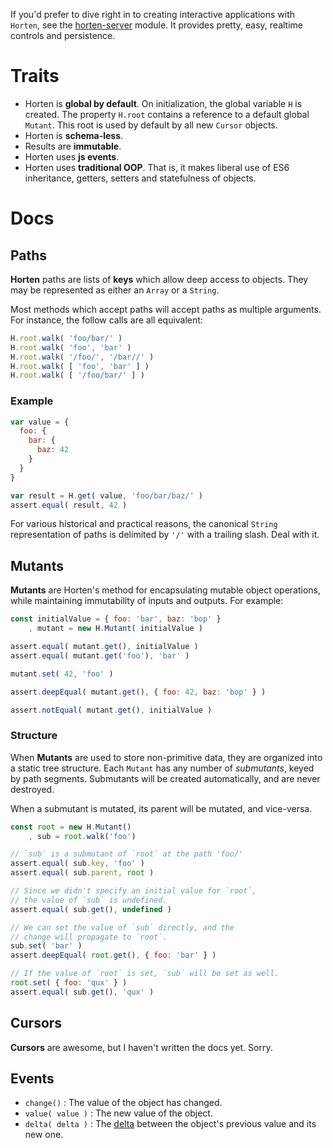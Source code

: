 If you'd prefer to dive right in to creating interactive applications with `Horten`, see the [horten-server](https://github.com/koopoer/horten-server) module. It provides pretty, easy, realtime controls and persistence.

# Traits

- Horten is **global by default**. On initialization, the global variable `H` is created. The property `H.root` contains a reference to a default global `Mutant`. This root is used by default by all new `Cursor` objects.  
- Horten is **schema-less**.
- Results are **immutable**.
- Horten uses **js events**.
- Horten uses **traditional OOP**. That is, it makes liberal use of ES6 inheritance, getters, setters and statefulness of objects.

# Docs

## Paths

**Horten** paths are lists of **keys** which allow deep access to objects. They may be represented as either an `Array` or a `String`.

Most methods which accept paths will accept paths as multiple arguments. For instance, the follow calls are all equivalent:

``` js
H.root.walk( 'foo/bar/' )
H.root.walk( 'foo', 'bar' )
H.root.walk( '/foo/', '/bar//' )
H.root.walk( [ 'foo', 'bar' ] )
H.root.walk( [ '/foo/bar/' ] )
```

### Example
``` js
var value = {
  foo: {
    bar: {
      baz: 42
    }
  }
}

var result = H.get( value, 'foo/bar/baz/' )
assert.equal( result, 42 )
```

For various historical and practical reasons, the canonical `String` representation of paths is delimited by `'/'` with a trailing slash. Deal with it.

## Mutants

**Mutants** are Horten's method for encapsulating mutable object operations, while maintaining immutability of inputs and outputs. For example:

``` js
const initialValue = { foo: 'bar', baz: 'bop' }
    , mutant = new H.Mutant( initialValue )

assert.equal( mutant.get(), initialValue )
assert.equal( mutant.get('foo'), 'bar' )

mutant.set( 42, 'foo' )

assert.deepEqual( mutant.get(), { foo: 42, baz: 'bop' } )

assert.notEqual( mutant.get(), initialValue )
```

### Structure

When **Mutants** are used to store non-primitive data, they are organized into a static tree structure. Each `Mutant` has any number of *submutants*, keyed by path segments. Submutants will be created automatically, and are never destroyed.

When a submutant is mutated, its parent will be mutated, and vice-versa.

``` js
const root = new H.Mutant()
    , sub = root.walk('foo')

// `sub` is a submutant of `root` at the path 'foo/'
assert.equal( sub.key, 'foo' )
assert.equal( sub.parent, root )

// Since we didn't specify an initial value for `root`,
// the value of `sub` is undefined.
assert.equal( sub.get(), undefined )

// We can set the value of `sub` directly, and the
// change will propagate to `root`.
sub.set( 'bar' )
assert.deepEqual( root.get(), { foo: 'bar' } )

// If the value of `root` is set, `sub` will be set as well.
root.set( { foo: 'qux' } )
assert.equal( sub.get(), 'qux' )
```

## Cursors

**Cursors** are awesome, but I haven't written the docs yet. Sorry.


## Events

- `change()` : The value of the object has changed.  
- `value( value )` : The new value of the object.  
- `delta( delta )` : The [delta](#deltas) between the object's previous value and its new one.
